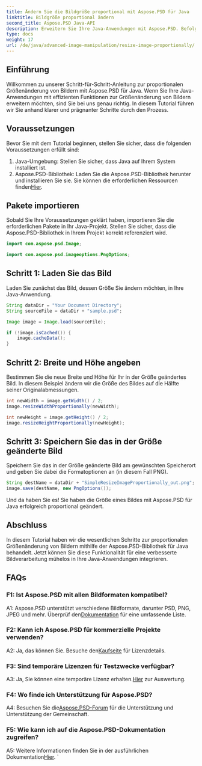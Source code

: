 ```yaml
---
title: Ändern Sie die Bildgröße proportional mit Aspose.PSD für Java
linktitle: Bildgröße proportional ändern
second_title: Aspose.PSD Java-API
description: Erweitern Sie Ihre Java-Anwendungen mit Aspose.PSD. Befolgen Sie unsere Anleitung, um die Größe von Bildern mühelos proportional zu ändern. Steigern Sie noch heute Ihre Möglichkeiten zur Bildbearbeitung.
type: docs
weight: 17
url: /de/java/advanced-image-manipulation/resize-image-proportionally/
---
```

## Einführung

Willkommen zu unserer Schritt-für-Schritt-Anleitung zur proportionalen Größenänderung von Bildern mit Aspose.PSD für Java. Wenn Sie Ihre Java-Anwendungen mit effizienten Funktionen zur Größenänderung von Bildern erweitern möchten, sind Sie bei uns genau richtig. In diesem Tutorial führen wir Sie anhand klarer und prägnanter Schritte durch den Prozess.

## Voraussetzungen

Bevor Sie mit dem Tutorial beginnen, stellen Sie sicher, dass die folgenden Voraussetzungen erfüllt sind:

1. Java-Umgebung: Stellen Sie sicher, dass Java auf Ihrem System installiert ist.
2.  Aspose.PSD-Bibliothek: Laden Sie die Aspose.PSD-Bibliothek herunter und installieren Sie sie. Sie können die erforderlichen Ressourcen finden[Hier](https://releases.aspose.com/psd/java/).

## Pakete importieren

Sobald Sie Ihre Voraussetzungen geklärt haben, importieren Sie die erforderlichen Pakete in Ihr Java-Projekt. Stellen Sie sicher, dass die Aspose.PSD-Bibliothek in Ihrem Projekt korrekt referenziert wird.

```java
import com.aspose.psd.Image;

import com.aspose.psd.imageoptions.PngOptions;
```

## Schritt 1: Laden Sie das Bild

Laden Sie zunächst das Bild, dessen Größe Sie ändern möchten, in Ihre Java-Anwendung.

```java
String dataDir = "Your Document Directory";
String sourceFile = dataDir + "sample.psd";

Image image = Image.load(sourceFile);

if (!image.isCached()) {
    image.cacheData();
}
```

## Schritt 2: Breite und Höhe angeben

Bestimmen Sie die neue Breite und Höhe für Ihr in der Größe geändertes Bild. In diesem Beispiel ändern wir die Größe des Bildes auf die Hälfte seiner Originalabmessungen.

```java
int newWidth = image.getWidth() / 2;
image.resizeWidthProportionally(newWidth);

int newHeight = image.getHeight() / 2;
image.resizeHeightProportionally(newHeight);
```

## Schritt 3: Speichern Sie das in der Größe geänderte Bild

Speichern Sie das in der Größe geänderte Bild am gewünschten Speicherort und geben Sie dabei die Formatoptionen an (in diesem Fall PNG).

```java
String destName = dataDir + "SimpleResizeImageProportionally_out.png";
image.save(destName, new PngOptions());
```

Und da haben Sie es! Sie haben die Größe eines Bildes mit Aspose.PSD für Java erfolgreich proportional geändert.

## Abschluss

In diesem Tutorial haben wir die wesentlichen Schritte zur proportionalen Größenänderung von Bildern mithilfe der Aspose.PSD-Bibliothek für Java behandelt. Jetzt können Sie diese Funktionalität für eine verbesserte Bildverarbeitung mühelos in Ihre Java-Anwendungen integrieren.

## FAQs

### F1: Ist Aspose.PSD mit allen Bildformaten kompatibel?

 A1: Aspose.PSD unterstützt verschiedene Bildformate, darunter PSD, PNG, JPEG und mehr. Überprüf den[Dokumentation](https://reference.aspose.com/psd/java/) für eine umfassende Liste.

### F2: Kann ich Aspose.PSD für kommerzielle Projekte verwenden?

 A2: Ja, das können Sie. Besuche den[Kaufseite](https://purchase.aspose.com/buy) für Lizenzdetails.

### F3: Sind temporäre Lizenzen für Testzwecke verfügbar?

 A3: Ja, Sie können eine temporäre Lizenz erhalten.[Hier](https://purchase.aspose.com/temporary-license/) zur Auswertung.

### F4: Wo finde ich Unterstützung für Aspose.PSD?

 A4: Besuchen Sie die[Aspose.PSD-Forum](https://forum.aspose.com/c/psd/34) für die Unterstützung und Unterstützung der Gemeinschaft.

### F5: Wie kann ich auf die Aspose.PSD-Dokumentation zugreifen?

 A5: Weitere Informationen finden Sie in der ausführlichen Dokumentation[Hier](https://reference.aspose.com/psd/java/).
`